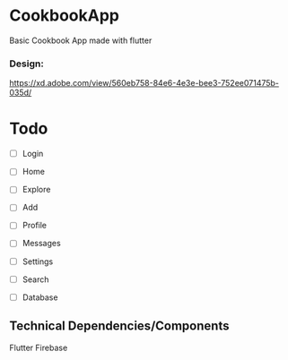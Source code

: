 # CookbookApp
Basic Cookbook App made with flutter

### Design:
https://xd.adobe.com/view/560eb758-84e6-4e3e-bee3-752ee071475b-035d/

# Todo
- [ ] Login
- [ ] Home
- [ ] Explore
- [ ] Add
- [ ] Profile
- [ ] Messages
- [ ] Settings
- [ ] Search
- [ ] Database


## Technical Dependencies/Components
Flutter
Firebase

